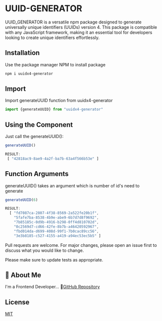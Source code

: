 # UUID-GENERATOR
UUID_GENERATOR is a versatile npm package designed to generate universally unique identifiers (UUIDs) version 4. This package is compatible with any JavaScript framework, making it an essential tool for developers looking to create unique identifiers effortlessly.

## Installation

Use the package manager NPM to install package

```bash
npm i uuidx4-generator
```

## Import
Import generateUUID function from uuidx4-generator

```javascript
import {generateUUID} from "uuidx4-generator"
```
## Using the Component
Just call the generateUUID():
```javascript
generateUUID()
```
```javascript
RESULT: 
 [ "42818ac9-8ae9-4a2f-ba7b-63a4f566b53e" ]
```
## Function Arguments
generateUUID() takes an argument which is number of id's need to generate
```javascript
generateUUID(6)
```
```javascript
RESULT: 
  [ "fd7087ca-2807-4f38-8569-2a522fe20b1f", 
    "5fafe7ba-8538-4b9e-abe9-6b7d7d8f9692",
    "7b85185c-0d9b-4916-b298-0ff4d810702d", 
    "0c2569d7-cd66-42fe-8b7b-a46420592967",
    "fbd014da-d699-408d-99f1-7b0cac89cc56", 
    "3e3b8185-c527-4155-a419-a94ec53ec5b5" ]
```


Pull requests are welcome. For major changes, please open an issue first
to discuss what you would like to change.

Please make sure to update tests as appropriate.
## 🚀 About Me
I'm a Frontend Developer...
🚀[GitHub Repository](https://github.com/saikumar001-sky/uuid-generator)


## License

[MIT](https://choosealicense.com/licenses/mit/)